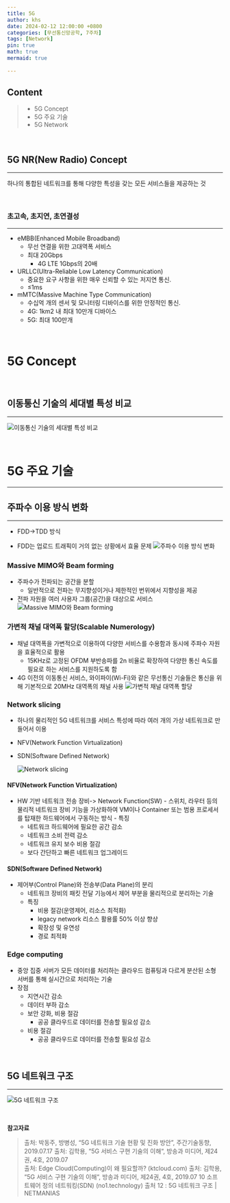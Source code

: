 ```yaml
---
title: 5G
author: khs
date: 2024-02-12 12:00:00 +0800
categories: [무선통신망공학, 7주차]
tags: [Network]
pin: true
math: true
mermaid: true
 
---
```


## **Content**
> * 5G Concept
> * 5G 주요 기술
> * 5G Network

<br>

## **5G NR(New Radio) Concept**
<hr>

하나의 통합된 네트워크를 통해 다양한 특성을 갖는 모든 서비스들을 제공하는 것

<br>

### **초고속, 초지연, 초연결성**
<hr>

  * eMBB(Enhanced Mobile Broadband)
    - 무선 연결을 위한 고대역폭 서비스
    - 최대 20Gbps
      - 4G LTE 1Gbps의 20배
  * URLLC(Ultra-Reliable Low Latency Communication)
    - 중요한 요구 사항을 위한 매우 신뢰할 수 있는 저지연 통신.
    - ≤1ms
  * mMTC(Massive Machine Type Communication)
    - 수십억 개의 센서 및 모니터링 디바이스를 위한 안정적인 통신.
    - 4G: 1km2 내 최대 10만개 디바이스
    - 5G: 최대 100만개

<br>

# **5G Concept**

<br>


## **이동통신 기술의 세대별 특성 비교**

<hr>

  ![이동통신 기술의 세대별 특성 비교](https://velog.velcdn.com/images/keviness0720/post/8c27a508-bc6c-44a1-8566-d53af22aa960/image.png)


<br>

# **5G 주요 기술**

<hr>

## **주파수 이용 방식 변화**
<hr>

  * FDD->TDD 방식
  - FDD는 업로드 트래픽이 거의 없는 상황에서 효율 문제
![주파수 이용 방식 변화](https://velog.velcdn.com/images/keviness0720/post/8ae294af-aba0-4072-995f-10538d94b8b6/image.png)

### **Massive MIMO와 Beam forming**
  * 주파수가 전파되는 공간을 분할
    - 일반적으로 전파는 무지향성이거나 제한적인 번위에서 지향성을 제공
  * 전파 자원을 여러 사용자 그룹(공간)을 대상으로 서비스
  ![Massive MIMO와 Beam forming](https://velog.velcdn.com/images/keviness0720/post/b183fae9-538b-4ef8-8bac-1fa0f98aa2d9/image.png)

### **가변적 채널 대역폭 할당(Scalable Numerology)**
  * 채널 대역폭을 가변적으로 이용하여 다양한 서비스를 수용함과 동시에 주파수 자원을 효율적으로 활용
    - 15KHz로 고정된 OFDM 부반송파를 2n 비율로 확장하여 다양한 통신 속도를 필요로 하는 서비스를 지원하도록 함
  * 4G 이전의 이동통신 서비스, 와이파이(Wi-Fi)와 같은 무선통신 기술들은 통신을 위해 기본적으로 20MHz 대역폭의 채널 사용
  ![가변적 채널 대역폭 할당](https://velog.velcdn.com/images/keviness0720/post/3cae206f-4cf1-45ca-8bae-01d6f9fa592e/image.png)

### **Network slicing**
  * 하나의 물리적인 5G 네트워크를 서비스 특성에 따라 여러 개의 가상 네트워크로 만들어서 이용
  * NFV(Network Function Virtualization)
  * SDN(Software Defined Network)
  
    ![Network slicing](https://velog.velcdn.com/images/keviness0720/post/71f0613f-e39c-41e3-b037-7ef5db6a22b9/image.png)

#### **NFV(Network Function Virtualization)**
  *  HW 기반 네트워크 전송 장비-> Network Function(SW)
    - 스위치, 라우터 등의 물리적 네트워크 장비 기능을 가상화하여 VM이나 Container 또는 범용 프로세서를 탑재한 하드웨어에서 구동하는 방식
    - 특징
      - 네트워크 하드웨어에 필요한 공간 감소
      - 네트워크 소비 전력 감소
      - 네트워크 유지 보수 비용 절감
      - 보다 간단하고 빠른 네트워크 업그레이드
    
#### **SDN(Software Defined Network)**
  * 제어부(Control Plane)와 전송부(Data Plane)의 분리
    - 네트워크 장비의 패킷 전달 기능에서 제어 부분을 물리적으로 분리하는 기술
    - 특징
      - 비용 절감(운영제어, 리소스 최적화)
      - legacy network 리소스 활용률 50% 이상 향상
      - 확장성 및 유연성
      - 경로 최적화
    
### **Edge computing**
  * 중앙 집중 서버가 모든 데이터를 처리하는 클라우드 컴퓨팅과 다르게 분산된 소형 서버를 통해 실시간으로 처리하는 기술
  * 장점
    - 지연시간 감소
    - 데이터 부하 감소
    - 보안 강화, 비용 절감
      - 공공 클라우드로 데이터를 전송할 필요성 감소
    - 비용 절감
      - 공공 클라우드로 데이터를 전송할 필요성 감소
    
<br>

## **5G 네트워크 구조**
<hr>

![5G 네트워크 구조](https://velog.velcdn.com/images/keviness0720/post/28e782ac-754d-49c6-8852-e4059d220bd6/image.png)

<br>


**참고자료**

> 출처: 박동주, 방병성, “5G 네트워크 기술 현황 및 진화 방안”, 주간기술동향, 2019.07.17
> 출처: 김학용, “5G 서비스 구현 기술의 이해“, 방송과 미디어, 제24권, 4호, 2019.07\
> 출처: Edge Cloud(Computing)이 왜 필요할까? (ktcloud.com)
> 출처: 김학용, “5G 서비스 구현 기술의 이해“, 방송과 미디어, 제24권, 4호, 2019.07 10
> 소프트웨어 정의 네트워킹(SDN) (no1.technology)
> 출처 12 : 5G 네트워크 구조 | NETMANIAS